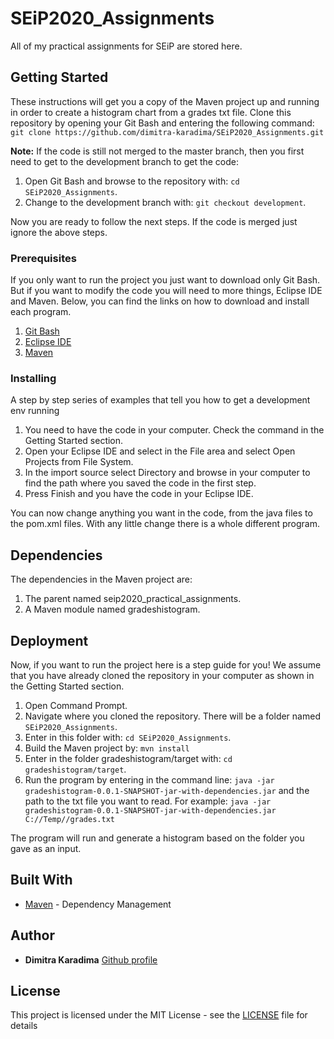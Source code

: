 # SEiP2020_Assignments

All of my practical assignments for SEiP are stored here.

## Getting Started

These instructions will get you a copy of the Maven project up and running in order to create a histogram chart from a grades txt file.
Clone this repository by opening your Git Bash and entering the following command: ```git clone https://github.com/dimitra-karadima/SEiP2020_Assignments.git```

**Note:** If the code is still not merged to the master branch, then you first need to get to the development branch to get the code:
1. Open Git Bash and browse to the repository with: ```cd SEiP2020_Assignments```.
2. Change to the development branch with: ```git checkout development```.

Now you are ready to follow the next steps. If the code is merged just ignore the above steps.

### Prerequisites

If you only want to run the project you just want to download only Git Bash.
But if you want to modify the code you will need to more things, Eclipse IDE and Maven.
Below, you can find the links on how to download and install each program.
1. [Git Bash](https://www.stanleyulili.com/git/how-to-install-git-bash-on-windows/)
2. [Eclipse IDE](https://www.ntu.edu.sg/home/ehchua/programming/howto/EclipseJava_HowTo.html)
3. [Maven](https://mkyong.com/maven/how-to-install-maven-in-windows/)

### Installing

A step by step series of examples that tell you how to get a development env running

1. You need to have the code in your computer. Check the command in the Getting Started section.
2. Open your Eclipse IDE and select in the File area and select Open Projects from File System.
3. In the import source select Directory and browse in your computer to find the path where you saved the code in the first step.
4. Press Finish and you have the code in your Eclipse IDE.

You can now change anything you want in the code, from the java files to the pom.xml files.
With any little change there is a whole different program.

## Dependencies
The dependencies in the Maven project are:
1. The parent named seip2020_practical_assignments.
2. A Maven module named gradeshistogram.

## Deployment

Now, if you want to run the project here is a step guide for you! We assume that you have already cloned the repository in your computer as shown in the Getting Started section.
1. Open Command Prompt.
2. Navigate where you cloned the repository. There will be a folder named ```SEiP2020_Assignments```.
3. Enter in this folder with: ```cd SEiP2020_Assignments```.
3. Build the Maven project by: ```mvn install```
4. Enter in the folder gradeshistogram/target with: ```cd gradeshistogram/target```.
5. Run the program by entering in the command line: ```java -jar gradeshistogram-0.0.1-SNAPSHOT-jar-with-dependencies.jar``` and the path to the txt file you want to read. For example: ```java -jar gradeshistogram-0.0.1-SNAPSHOT-jar-with-dependencies.jar C://Temp//grades.txt```

The program will run and generate a histogram based on the folder you gave as an input.

## Built With

* [Maven](https://maven.apache.org/) - Dependency Management

## Author

* **Dimitra Karadima** [Github profile](https://github.com/dimitra-karadima)

## License

This project is licensed under the MIT License - see the [LICENSE](LICENSE) file for details
